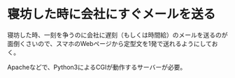 # 寝坊した時に会社にすぐメールを送る
寝坊した時、一刻を争うのに会社に遅刻（もしくは時間給）のメールを送るのが面倒くさいので、スマホのWebページから定型文を1発で送れるようにしておく。

Apacheなどで、Python3によるCGIが動作するサーバーが必要。
